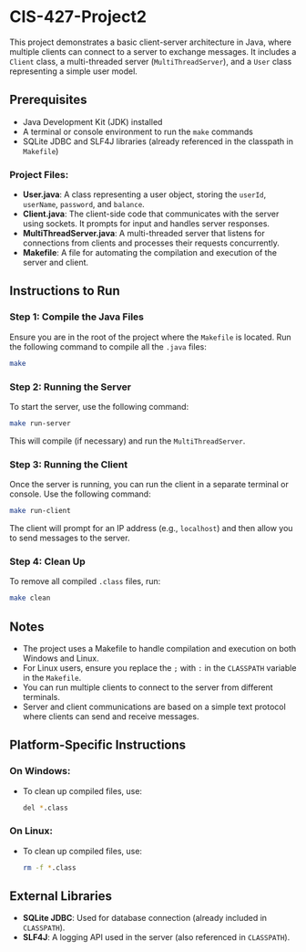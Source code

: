 
# CIS-427-Project2

This project demonstrates a basic client-server architecture in Java, where multiple clients can connect to a server to exchange messages. It includes a `Client` class, a multi-threaded server (`MultiThreadServer`), and a `User` class representing a simple user model.

## Prerequisites

- Java Development Kit (JDK) installed
- A terminal or console environment to run the `make` commands
- SQLite JDBC and SLF4J libraries (already referenced in the classpath in `Makefile`)

### Project Files:

- **User.java**: A class representing a user object, storing the `userId`, `userName`, `password`, and `balance`.
- **Client.java**: The client-side code that communicates with the server using sockets. It prompts for input and handles server responses.
- **MultiThreadServer.java**: A multi-threaded server that listens for connections from clients and processes their requests concurrently.
- **Makefile**: A file for automating the compilation and execution of the server and client.

## Instructions to Run

### Step 1: Compile the Java Files

Ensure you are in the root of the project where the `Makefile` is located. Run the following command to compile all the `.java` files:

```bash
make
```

### Step 2: Running the Server

To start the server, use the following command:

```bash
make run-server
```

This will compile (if necessary) and run the `MultiThreadServer`.

### Step 3: Running the Client

Once the server is running, you can run the client in a separate terminal or console. Use the following command:

```bash
make run-client
```

The client will prompt for an IP address (e.g., `localhost`) and then allow you to send messages to the server.

### Step 4: Clean Up

To remove all compiled `.class` files, run:

```bash
make clean
```

## Notes

- The project uses a Makefile to handle compilation and execution on both Windows and Linux.
- For Linux users, ensure you replace the `;` with `:` in the `CLASSPATH` variable in the `Makefile`.
- You can run multiple clients to connect to the server from different terminals.
- Server and client communications are based on a simple text protocol where clients can send and receive messages.

## Platform-Specific Instructions

### On Windows:
- To clean up compiled files, use:

  ```bash
  del *.class
  ```

### On Linux:
- To clean up compiled files, use:

  ```bash
  rm -f *.class
  ```

## External Libraries

- **SQLite JDBC**: Used for database connection (already included in `CLASSPATH`).
- **SLF4J**: A logging API used in the server (also referenced in `CLASSPATH`).

